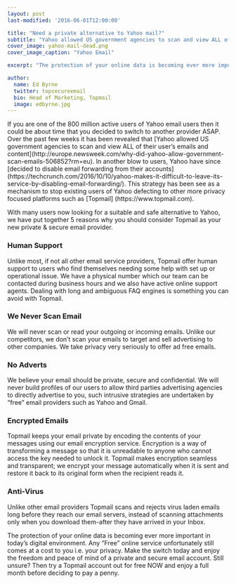 ```yaml
---
layout: post
last-modified: '2016-06-01T12:00:00'

title: "Need a private alternative to Yahoo mail?"
subtitle: "Yahoo allowed US government agencies to scan and view ALL of their user’s emails and content"
cover_image: yahoo-mail-dead.png
cover_image_caption: "Yahoo Email"

excerpt: "The protection of your online data is becoming ever more important in today’s digital environment. Any “Free” online service unfortunately still comes at a cost to you i.e. your privacy."

author:
  name: Ed Byrne
  twitter: topsecureemail
  bio: Head of Marketing, Topmail
  image: edbyrne.jpg
---
```

<p>If you are one of the 800 million active users of Yahoo email users then it could be about time that you decided to switch to another provider ASAP. Over the past few weeks it has been revealed that [Yahoo allowed US government agencies to scan and view ALL of their user’s emails and content](http://europe.newsweek.com/why-did-yahoo-allow-government-scan-emails-506852?rm=eu). In another blow to users, Yahoo have since [decided to disable email forwarding from their accounts] (https://techcrunch.com/2016/10/10/yahoo-makes-it-difficult-to-leave-its-service-by-disabling-email-forwarding/). This strategy has been see as a mechanism to stop existing users of Yahoo defecting to other more privacy focused platforms such as [Topmail] (https://www.topmail.com).</p>

<p>With many users now looking for a suitable and safe alternative to Yahoo, we have put together 5 reasons why you should consider Topmail as your new private & secure email provider. </p>

<h3>Human Support</h3>

<p>Unlike most, if not all other email service providers, Topmail offer human support to users who find themselves needing some help with set up or operational issue. We have a physical number which our team can be contacted during business hours and we also have active online support agents. Dealing with long and ambiguous FAQ engines is something you can avoid with Topmail.</p>

<h3>We Never Scan Email</h3>
<p>We will never scan or read your outgoing or incoming emails. Unlike our competitors, we don’t scan your emails to target and sell advertising to other companies. We take privacy very seriously to offer ad free emails.</p>


<h3>No Adverts</h3>
<p>We believe your email should be private, secure and confidential. We will never build profiles of our users to allow third parties advertising agencies to directly advertise to you, such intrusive strategies are undertaken by “free” email providers such as Yahoo and Gmail. </p>


<h3>Encrypted Emails</h3>
<p>Topmail keeps your email private by encoding the contents of your messages using our email encryption service. Encryption is a way of transforming a message so that it is unreadable to anyone who cannot access the key needed to unlock it. Topmail makes encryption seamless and transparent; we encrypt your message automatically when it is sent and restore it back to its original form when the recipient reads it.</p>

<h3>Anti-Virus</h3>
<p>Unlike other email providers Topmail scans and rejects virus laden emails long before they reach our email servers, instead of scanning attachments only when you download them-after they have arrived in your Inbox.</p>

<p>The protection of your online data is becoming ever more important in today’s digital environment. Any “Free” online service unfortunately still comes at a cost to you i.e. your privacy. Make the switch today and enjoy the freedom and peace of mind of a private and secure email account. Still unsure? Then try a Topmail account out for free NOW and enjoy a full month before deciding to pay a penny.</p>
